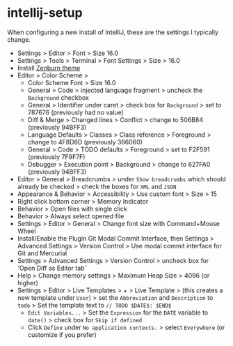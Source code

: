 # intellij-setup

When configuring a new install of IntelliJ, these are the settings I typically change.

* Settings > Editor > Font > Size 16.0
* Settings > Tools > Terminal > Font Settings > Size > 16.0
* Install [Zenburn theme](https://plugins.jetbrains.com/plugin/17938-zenburn)
* Editor > Color Scheme >
  * Color Scheme Font > Size 16.0
  * General > Code > injected language fragment > uncheck the `Background` checkbox
  * General > Identifier under caret > check box for `Background` > set to 787676 (previously had no value)
  * Diff & Merge > Changed lines > Conflict > change to 506B84 (previously 94BFF3)
  * Language Defaults > Classes > Class reference > Foreground > change to 4F8D8D (previously 366060)
  * General > Code > TODO defaults > Foreground > set to F2F591 (previously 7F9F7F)
  * Debugger > Execution point > Background > change to 627FA0 (previously 94BFF3)
* Editor > General > Breadcrumbs > under `Show breadcrumbs` which should already be checked > check the boxes for `XML` and `JSON`
* Appearance & Behavior > Accessibility > Use custom font > Size > 15
* Right click bottom corner > Memory Indicator
* Behavior > Open files with single click
* Behavior > Always select opened file
* Settings > Editor > General > Change font size with Command+Mouse Wheel
* Install/Enable the Plugin Git Modal Commit Interface, then Settings > Advanced Settings > Version Control > Use modal commit interface for Git and Mercurial
* Settings > Advanced Settings > Version Control > uncheck box for 'Open Diff as Editor tab'
* Help > Change memory settings > Maximum Heap Size > 4096 (or higher)
* Settings > Editor > Live Templates > + > Live Template > (this creates a new template under `User`) > set the `Abbreviation` and `Description` to `todo` > Set the template text to `// TODO $DATE$: $END$`
  * `Edit Variables...` > Set the `Expression` for the `DATE` variable to `date()` > check box for `Skip if defined`
  * Click `Define` under `No application contexts.` > select `Everywhere` (or customize if you prefer)
